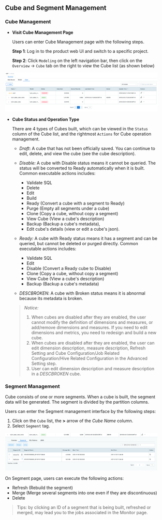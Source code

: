 ## Cube and Segment Management

### Cube Management

* **Visit Cube Management Page**

  Users can enter Cube Management page with the following steps.

  **Step 1**: Log in to the product web UI and switch to a specific project.

  **Step 2**: Click `Modeling` on the left navigation bar, then click on the `Overview` -> `Cube` tab on the right to view the Cube list (as shown below)

![cube draft](images/cube_segment_manage/draft_action_en.png)

* **Cube Status and Operation Type**

  There are 4 types of Cubes built, which can be viewed in the `Status` column of the Cube list, and the rightmost `Actions` for Cube operation management.
  * *Draft*: A cube that has not been officially saved. You can continue to edit, delete, and view the cube (see the cube description).
  * *Disable:* A cube with Disable status means it cannot be queried. The status will be converted to Ready automatically when it is built. Common executable actions includes:

    * Validate SQL
    * Delete
    * Edit
    * Build 
    * Ready (Convert a cube with a segment to Ready)
    * Purge (Empty all segments under a cube)
    * Clone (Copy a cube, without copy a segment)
    * View Cube (View a cube's description)
    * Backup (Backup a cube's metadata), 
    * Edit cube's details (view or edit a cube's json).

  * *Ready:* A cube with Ready status means it has a segment and can be queried, but cannot be deleted or purged directly. Common executable actions includes: 

    * Validate SQL
    * Edit
    * Disable (Convert a Ready cube to Disable) 
    * Clone (Copy a cube, without copy a segment) 
    * View Cube (View a cube's description) 
    * Backup (Backup a cube's metadata) 
  * *DESCBROKEN*: A cube with Broken status means it is abnormal because its metadata is broken.

  > *Notice:* 
  >
  > 1. When cubes are disabled after they are enabled, the user cannot modify the definition of dimensions and measures, or add/remove dimensions and measures. If you need to edit dimensions and metrics, you need to redesign and build a new cube.
  > 2. When cubes are disabled after they are enabled,  the user can edit dimension description, measure description, Refresh Setting and Cube Configuration/Job Related Configuration/Hive Related Configuration in the Advanced Setting step.
  > 3. User can edit dimension description and measure description in a *DESCBROKEN* cube.



### Segment Management

Cube consists of one or more segments. When a cube is built, the segment data will be generated. The segment is divided by the partition columns.

Users can enter the Segment management interface by the following steps:

1. Click on the `Cube` list, the **>** arrow of the *Cube Name* column.
2. Select `Segment` tag.

![build cube](images/cube_segment_manage/build_segment_en.png)

On Segment page, users can execute the following actions: 

- Refresh (Rebuild the segment) 
- Merge (Merge several segments into one even if they are discontinuous) 
- Delete

> Tips: by clicking an ID of a segment that is being built, refreshed or merged, may lead you to the jobs associated in the Monitor page.

